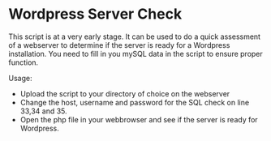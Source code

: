 Wordpress Server Check
=============

This script is at a very early stage. It can be used to do a quick assessment of a webserver to determine if the server is ready for a Wordpress installation.
You need to fill in you mySQL data in the script to ensure proper function.

Usage:

- Upload the script to your directory of choice on the webserver
- Change the host, username and password for the SQL check on line 33,34 and 35.
- Open the php file in your webbrowser and see if the server is ready for Wordpress.
